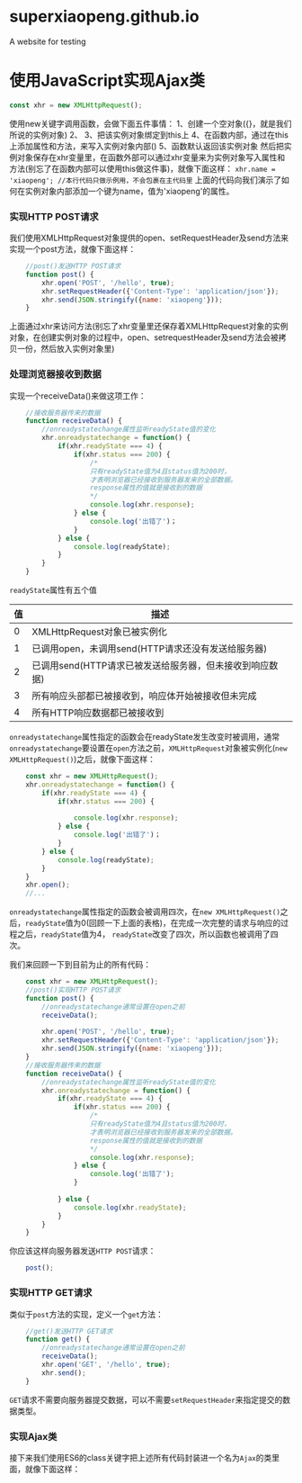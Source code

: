 # superxiaopeng.github.io
A website for testing
# 使用JavaScript实现Ajax类

``` javascript
const xhr = new XMLHttpRequest();
```
使用new关键字调用函数，会做下面五件事情：
1、创建一个空对象({}，就是我们所说的实例对象)
2、
3、把该实例对象绑定到this上
4、在函数内部，通过在this上添加属性和方法，来写入实例对象内部()
5、函数默认返回该实例对象
然后把实例对象保存在xhr变量里，在函数外部可以通过xhr变量来为实例对象写入属性和方法(别忘了在函数内部可以使用this做这件事)，就像下面这样：
`xhr.name = 'xiaopeng'; //本行代码只做示例用，不会包裹在主代码里`
上面的代码向我们演示了如何在实例对象内部添加一个键为name，值为'xiaopeng'的属性。

###  实现HTTP POST请求
 我们使用XMLHttpRequest对象提供的open、setRequestHeader及send方法来实现一个post方法，就像下面这样：
``` javascript
	//post()发送HTTP POST请求
	function post() {
		xhr.open('POST', '/hello', true);
		xhr.setRequestHeader({'Content-Type': 'application/json'});
		xhr.send(JSON.stringify({name: 'xiaopeng'}));
	}
``` 
上面通过xhr来访问方法(别忘了xhr变量里还保存着XMLHttpRequest对象的实例对象，在创建实例对象的过程中，open、setrequestHeader及send方法会被拷贝一份，然后放入实例对象里)
### 处理浏览器接收到数据
实现一个receiveData()来做这项工作：
``` javascript
	//接收服务器传来的数据
	function receiveData() {
		//onreadystatechange属性监听readyState值的变化
		xhr.onreadystatechange = function() {
			if(xhr.readyState === 4) {
				if(xhr.status === 200) {
					/*
					只有readyState值为4且status值为200时，
					才表明浏览器已经接收到服务器发来的全部数据。
					response属性的值就是接收到的数据
					*/
					console.log(xhr.response);
				} else {
					console.log('出错了')；
				}
			} else {
				console.log(readyState);
			}
		}
	}
```

`readyState`属性有五个值

| 值 | 描述 |
| --- | ---- |
| 0 | XMLHttpRequest对象已被实例化 |
| 1 | 已调用open，未调用send(HTTP请求还没有发送给服务器) |
| 2 | 已调用send(HTTP请求已被发送给服务器，但未接收到响应数据) | 
| 3 | 所有响应头部都已被接收到，响应体开始被接收但未完成 
| 4 | 所有HTTP响应数据都已被接收到 |

`onreadystatechange`属性指定的函数会在readyState发生改变时被调用，通常`onreadystatechange`要设置在`open`方法之前，`XMLHttpRequest`对象被实例化(`new XMLHttpRequest()`)之后，就像下面这样：
``` javascript
	const xhr = new XMLHttpRequest();
	xhr.onreadystatechange = function() {
		if(xhr.readyState === 4) {
			if(xhr.status === 200) {
				
				console.log(xhr.response);
			} else {
				console.log('出错了')；
			}
		} else {
			console.log(readyState);
		}
	}
	xhr.open();
	//...
```
`onreadystatechange`属性指定的函数会被调用四次，在`new XMLHttpRequest()`之后，`readyState`值为0(回顾一下上面的表格)，在完成一次完整的请求与响应的过程之后，`readyState`值为4， `readyState`改变了四次，所以函数也被调用了四次。

我们来回顾一下到目前为止的所有代码：
``` javascript
	const xhr = new XMLHttpRequest();
	//post()实现HTTP POST请求
	function post() {
		//onreadystatechange通常设置在open之前
		receiveData();
		
		xhr.open('POST', '/hello', true);
		xhr.setRequestHeader({'Content-Type': 'application/json'});
		xhr.send(JSON.stringify({name: 'xiaopeng'}));
	}
	//接收服务器传来的数据
	function receiveData() {
		//onreadystatechange属性监听readyState值的变化
		xhr.onreadystatechange = function() {
			if(xhr.readyState === 4) {
				if(xhr.status === 200) {
					/*
					只有readyState值为4且status值为200时，
					才表明浏览器已经接收到服务器发来的全部数据。
					response属性的值就是接收到的数据
					*/
					console.log(xhr.response);
				} else {
					console.log('出错了');
				}
				
			} else {
				console.log(xhr.readyState);
			}
		}
	}
```
你应该这样向服务器发送`HTTP POST`请求：
``` javascript
	post();
```
### 实现HTTP GET请求
类似于`post`方法的实现，定义一个`get`方法：
``` javascript
	//get()发送HTTP GET请求
	function get() {
		//onreadystatechange通常设置在open之前
		receiveData();
		xhr.open('GET', '/hello', true);
		xhr.send();
	}
```
`GET`请求不需要向服务器提交数据，可以不需要`setRequestHeader`来指定提交的数据类型。
### 实现Ajax类
接下来我们使用ES6的class关键字把上述所有代码封装进一个名为`Ajax`的类里面，就像下面这样：
``` javascript
	
```




